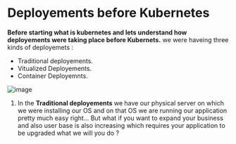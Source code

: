 # Deployements before Kubernetes
**Before starting what is kubernetes and lets understand how deployements were taking place before Kubernets.**
we were haveing three kinds of deployemets : 
- Traditional deployements.
- Vitualized Deployements.
- Container Deployemnts.

![image](https://user-images.githubusercontent.com/69069614/180745350-18e3b73e-c0b4-4be0-85af-46fdd2ff0f2e.png)

1. In the **Traditional deployements** we have our physical server on which we were installing our OS and on that OS we are running our application pretty much easy right... But what if you want to expand your business and also user base is also increasing which requires your application to be upgraded what we will you do ? 
